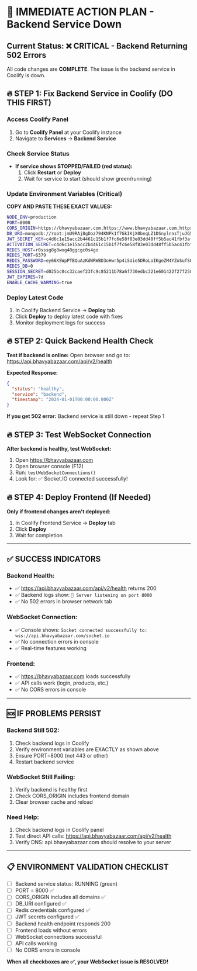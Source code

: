 # 🚨 IMMEDIATE ACTION PLAN - Backend Service Down

## Current Status: ❌ CRITICAL - Backend Returning 502 Errors

All code changes are **COMPLETE**. The issue is the backend service in Coolify is down.

## 🔥 STEP 1: Fix Backend Service in Coolify (DO THIS FIRST)

### Access Coolify Panel
1. Go to **Coolify Panel** at your Coolify instance
2. Navigate to **Services** → **Backend Service**

### Check Service Status
- **If service shows STOPPED/FAILED (red status):**
  1. Click **Restart** or **Deploy**
  2. Wait for service to start (should show green/running)

### Update Environment Variables (Critical)
**COPY AND PASTE THESE EXACT VALUES:**

```bash
NODE_ENV=production
PORT=8000
CORS_ORIGIN=https://bhavyabazaar.com,https://www.bhavyabazaar.com,https://api.bhavyabazaar.com
DB_URI=mongodb://root:jmU9RAj8gDoz794KNPk1f7GkIKjX0bnqLZ1DSnylnnsTjuJG5CStX1IuTD4ZA9BO@hk0w48gckcgcwggkgwg04wgo:27017/bhavya-bazar?authSource=admin
JWT_SECRET_KEY=c4d6c1e15acc2b4461c15b1f7fc6e58f83e03dd48ff5b5ac41fbf3afd10a3113
ACTIVATION_SECRET=c4d6c1e15acc2b4461c15b1f7fc6e58f83e03dd48ff5b5ac41fbf3afd10a3113
REDIS_HOST=r0sssg8g8wog48ggcgc0s4go
REDIS_PORT=6379
REDIS_PASSWORD=ey66XSWpPTBQuAzKdWRWBD3oHwr5p4iSUie5DRoLoIKgeZM4YZoSufSQEw9Mp3c4
REDIS_DB=0
SESSION_SECRET=d025bc0cc32caef23fc9c85211b78a6f730edbc321e601422f27f2587eedab17
JWT_EXPIRES=7d
ENABLE_CACHE_WARMING=true
```

### Deploy Latest Code
1. In Coolify Backend Service → **Deploy** tab
2. Click **Deploy** to deploy latest code with fixes
3. Monitor deployment logs for success

## 🔥 STEP 2: Quick Backend Health Check

**Test if backend is online:**
Open browser and go to: https://api.bhavyabazaar.com/api/v2/health

**Expected Response:**
```json
{
  "status": "healthy",
  "service": "backend",
  "timestamp": "2024-01-01T00:00:00.000Z"
}
```

**If you get 502 error:** Backend service is still down - repeat Step 1

## 🔥 STEP 3: Test WebSocket Connection

**After backend is healthy, test WebSocket:**
1. Open https://bhavyabazaar.com
2. Open browser console (F12)
3. Run: `testWebSocketConnections()`
4. Look for: ✅ Socket.IO connected successfully!

## 🔥 STEP 4: Deploy Frontend (If Needed)

**Only if frontend changes aren't deployed:**
1. In Coolify Frontend Service → **Deploy** tab
2. Click **Deploy**
3. Wait for completion

---

## ✅ SUCCESS INDICATORS

### Backend Health:
- ✅ https://api.bhavyabazaar.com/api/v2/health returns 200
- ✅ Backend logs show: `🚀 Server listening on port 8000`
- ✅ No 502 errors in browser network tab

### WebSocket Connection:
- ✅ Console shows: `Socket connected successfully to: wss://api.bhavyabazaar.com/socket.io`
- ✅ No connection errors in console
- ✅ Real-time features working

### Frontend:
- ✅ https://bhavyabazaar.com loads successfully
- ✅ API calls work (login, products, etc.)
- ✅ No CORS errors in console

---

## 🆘 IF PROBLEMS PERSIST

### Backend Still 502:
1. Check backend logs in Coolify
2. Verify environment variables are EXACTLY as shown above
3. Ensure PORT=8000 (not 443 or other)
4. Restart backend service

### WebSocket Still Failing:
1. Verify backend is healthy first
2. Check CORS_ORIGIN includes frontend domain
3. Clear browser cache and reload

### Need Help:
1. Check backend logs in Coolify panel
2. Test direct API calls: https://api.bhavyabazaar.com/api/v2/health
3. Verify DNS: api.bhavyabazaar.com should resolve to your server

---

## 📋 ENVIRONMENT VALIDATION CHECKLIST

- [ ] Backend service status: RUNNING (green)
- [ ] PORT = 8000 ✅
- [ ] CORS_ORIGIN includes all domains ✅  
- [ ] DB_URI configured ✅
- [ ] Redis credentials configured ✅
- [ ] JWT secrets configured ✅
- [ ] Backend health endpoint responds 200
- [ ] Frontend loads without errors
- [ ] WebSocket connections successful
- [ ] API calls working
- [ ] No CORS errors in console

**When all checkboxes are ✅, your WebSocket issue is RESOLVED!**
